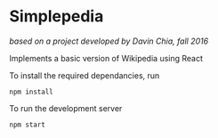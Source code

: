 
# Simplepedia

*based on a project developed by Davin Chia, fall 2016*

Implements a basic version of Wikipedia using React 

To install the required dependancies, run

~~~
npm install
~~~

To run the development server

~~~
npm start
~~~


